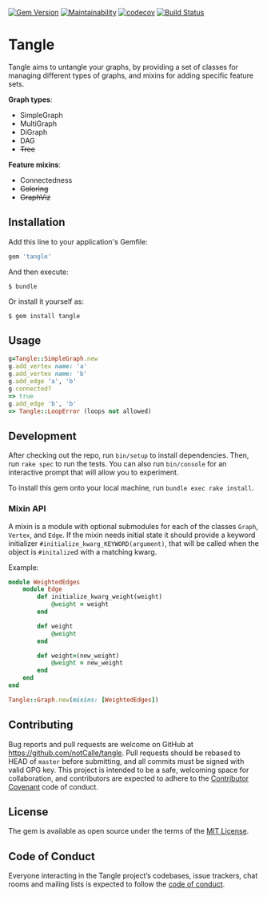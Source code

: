 [![Gem Version](https://badge.fury.io/rb/tangle.svg)](https://badge.fury.io/rb/tangle)
[![Maintainability](https://api.codeclimate.com/v1/badges/0d92a4d05b6bb5c06dce/maintainability)](https://codeclimate.com/github/notCalle/ruby-tangle/maintainability)
[![codecov](https://codecov.io/gh/notCalle/ruby-tangle/branch/master/graph/badge.svg)](https://codecov.io/gh/notCalle/ruby-tangle)
[![Build Status](https://dev.azure.com/notCalle/GitHub%20CI/_apis/build/status/notCalle.ruby-tangle)](https://dev.azure.com/notCalle/GitHub%20CI/_build/latest?definitionId=2)

# Tangle

Tangle aims to untangle your graphs, by providing a set of classes for managing different types of graphs, and mixins for adding specific feature sets.

**Graph types**:
 * SimpleGraph
 * MultiGraph
 * DiGraph
 * DAG
 * ~~Tree~~

**Feature mixins**:
 * Connectedness
 * ~~Coloring~~
 * ~~GraphViz~~

## Installation

Add this line to your application's Gemfile:

```ruby
gem 'tangle'
```

And then execute:

    $ bundle

Or install it yourself as:

    $ gem install tangle

## Usage

```ruby
g=Tangle::SimpleGraph.new
g.add_vertex name: 'a'
g.add_vertex name: 'b'
g.add_edge 'a', 'b'
g.connected?
=> true
g.add_edge 'b', 'b'
=> Tangle::LoopError (loops not allowed)
```

## Development

After checking out the repo, run `bin/setup` to install dependencies. Then, run `rake spec` to run the tests. You can also run `bin/console` for an interactive prompt that will allow you to experiment.

To install this gem onto your local machine, run `bundle exec rake install`.

### Mixin API

A mixin is a module with optional submodules for each of the classes
`Graph`, `Vertex`, and `Edge`. If the mixin needs initial state it
should provide a keyword initializer `#initialize_kwarg_KEYWORD(argument)`,
that will be called when the object is `#initalize`d with a matching kwarg.

Example:
```ruby
module WeightedEdges
	module Edge
		def initialize_kwarg_weight(weight)
			@weight = weight
		end

		def weight
			@weight
		end

		def weight=(new_weight)
			@weight = new_weight
		end
	end
end

Tangle::Graph.new(mixins: [WeightedEdges])
```

## Contributing

Bug reports and pull requests are welcome on GitHub at https://github.com/notCalle/tangle. Pull requests should be rebased to HEAD of `master` before submitting, and all commits must be signed with valid GPG key. This project is intended to be a safe, welcoming space for collaboration, and contributors are expected to adhere to the [Contributor Covenant](http://contributor-covenant.org) code of conduct.

## License

The gem is available as open source under the terms of the [MIT License](https://opensource.org/licenses/MIT).

## Code of Conduct

Everyone interacting in the Tangle project’s codebases, issue trackers, chat rooms and mailing lists is expected to follow the [code of conduct](https://github.com/notCalle/tangle/blob/master/CODE_OF_CONDUCT.md).
